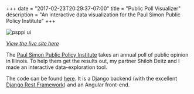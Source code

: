 +++
date = "2017-02-23T20:29:37-07:00"
title = "Public Poll Visualizer"
description = "An interactive data visualization for the Paul Simon Public Policy Institute"
+++

![psppi ui](/img/psppi.png "App UI")

_[View the live site here](http://attacusatlas.io/psppi)_

The [Paul Simon Public Policy Institute](http://paulsimoninstitute.siu.edu/) takes an annual poll of public opinion in Illinois.  To help them get the results out, my partner Shiloh Deitz and I made an interactive data-exploration tool.  

The code can be found [here](https://github.com/the-fool/psppi).  It is a Django backend (with the excellent [Django Rest Framework](http://www.django-rest-framework.org/)) and an Angular front-end.
